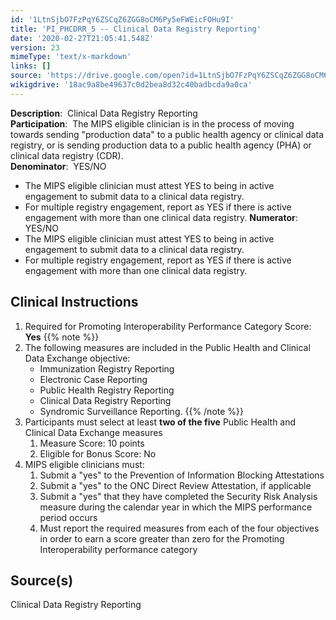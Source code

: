 ```yaml
---
id: '1LtnSjbO7FzPqY6ZSCqZ6ZGG8oCM6Py5eFWEicFOHu9I'
title: 'PI_PHCDRR_5 -- Clinical Data Registry Reporting'
date: '2020-02-27T21:05:41.548Z'
version: 23
mimeType: 'text/x-markdown'
links: []
source: 'https://drive.google.com/open?id=1LtnSjbO7FzPqY6ZSCqZ6ZGG8oCM6Py5eFWEicFOHu9I'
wikigdrive: '18ac9a8be49637c0d2bea8d32c40badbcda9a0ca'
---
```

**Description**:  Clinical Data Registry Reporting  
**Participation**:  The MIPS eligible clinician is in the process of moving towards sending "production data" to a public health agency or clinical data registry, or is sending production data to a public health agency (PHA) or clinical data registry (CDR).  
**Denominator**:  YES/NO
* The MIPS eligible clinician must attest YES to being in active engagement to submit data to a clinical data registry.
* For multiple registry engagement, report as YES if there is active engagement with more than one clinical data registry.
**Numerator**: YES/NO
* The MIPS eligible clinician must attest YES to being in active engagement to submit data to a clinical data registry.
* For multiple registry engagement, report as YES if there is active engagement with more than one clinical data registry.

## Clinical Instructions

1. Required for Promoting Interoperability Performance Category Score: <strong>Yes</strong>
{{% note %}}
2. The following measures are included in the Public Health and Clinical Data Exchange objective:
   * Immunization Registry Reporting
   * Electronic Case Reporting
   * Public Health Registry Reporting
   * Clinical Data Registry Reporting
   * Syndromic Surveillance Reporting.
{{% /note %}}
1. Participants must select at least <strong>two of the five</strong> Public Health and Clinical Data Exchange measures
   1. Measure Score: 10 points
   2. Eligible for Bonus Score: No
1. MIPS eligible clinicians must:
   1. Submit a "yes" to the Prevention of Information Blocking Attestations
   2. Submit a "yes" to the ONC Direct Review Attestation, if applicable
   3. Submit a "yes" that they have completed the Security Risk Analysis measure during the calendar year in which the MIPS performance period occurs
   4. Must report the required measures from each of the four objectives in order to earn a score greater than zero for the Promoting Interoperability performance category

## Source(s)

Clinical Data Registry Reporting
